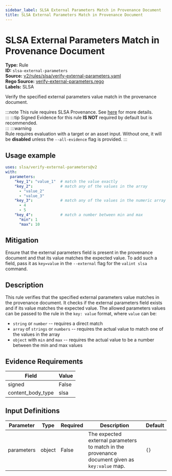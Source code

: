 ```yaml
---
sidebar_label: SLSA External Parameters Match in Provenance Document
title: SLSA External Parameters Match in Provenance Document
---  
```

# SLSA External Parameters Match in Provenance Document  
**Type:** Rule  
**ID:** `slsa-external-parameters`  
**Source:** [v2/rules/slsa/verify-external-parameters.yaml](https://github.com/scribe-public/sample-policies/blob/main/v2/rules/slsa/verify-external-parameters.yaml)  
**Rego Source:** [verify-external-parameters.rego](https://github.com/scribe-public/sample-policies/blob/main/v2/rules/slsa/verify-external-parameters.rego)  
**Labels:** SLSA  

Verify the specified external parameters value match in the provenance document.

:::note 
This rule requires SLSA Provenance. See [here](/docs/valint/help/valint_slsa) for more details.  
::: 
:::tip 
Signed Evidence for this rule **IS NOT** required by default but is recommended.  
::: 
:::warning  
Rule requires evaluation with a target or an asset input. Without one, it will be **disabled** unless the `--all-evidence` flag is provided.
::: 

## Usage example

```yaml
uses: slsa/verify-external-parameters@v2
with:
  parameters:
    "key_1": "value_1"  # match the value exactly
    "key_2":            # match any of the values in the array
      - "value_2"
      - "value_3"
    "key_3":            # match any of the values in the numeric array
      - 4
      - 5
    "key_4":            # match a number between min and max
      "min": 1
      "max": 10
```

## Mitigation  
Ensure that the external parameters field is present in the provenance document and that its value matches the expected value. To add such a field, pass it as `key=value` in the `--external` flag for the `valint slsa` command.


## Description  
This rule verifies that the specified external parameters value matches in the provenance document.
It checks if the external parameters field exists and if its value matches the expected value.
The allowed parameters values can be passed to the rule in the `key: value` format, where `value` can be:
- `string` or `number` -- requires a direct match
- `array` of `strings` or `numbers` -- requires the actual value to match one of the values in the array
- `object` with `min` and `max` -- requires the actual value to be a number between the min and max values

## Evidence Requirements  
| Field | Value |
|-------|-------|
| signed | False |
| content_body_type | slsa |

## Input Definitions  
| Parameter | Type | Required | Description | Default |
|-----------|------|----------|-------------| --------|
| parameters | object | False | The expected external parameters to match in the provenance document given as `key:value` map. | `{}` |

